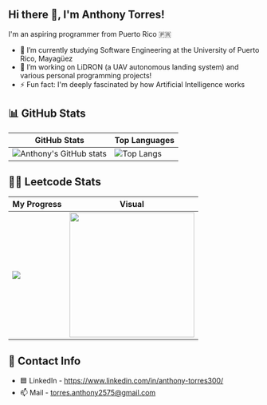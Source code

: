 ## Hi there 👋, I'm Anthony Torres!

I'm an aspiring programmer from Puerto Rico 🇵🇷

- 🌱 I’m currently studying Software Engineering at the University of Puerto Rico, Mayagüez
- 🔭 I’m working on LiDRON (a UAV autonomous landing system) and various personal programming projects!
- ⚡ Fun fact: I'm deeply fascinated by how Artificial Intelligence works 

## 📊 GitHub Stats

| GitHub Stats | Top Languages |
| ------------ | ------------- |
| ![Anthony's GitHub stats](https://github-readme-stats.vercel.app/api?username=anthonyTorres300&show_icons=true&theme=radical) | ![Top Langs](https://github-readme-stats.vercel.app/api/top-langs/?username=anthonyTorres300&layout=compact&langs_count=10&theme=radical) |

## 👨‍💻 Leetcode Stats

| My Progress | Visual |
| ----------- | ------ |
| ![](https://leetcard.jacoblin.cool/TonyTonyTorres?ext=heatmap) | <img src="https://media.tenor.com/DimzPZMypFcAAAAM/laptop.gif" width="250"/> |


## 💬 Contact Info
- 🟦 LinkedIn - https://www.linkedin.com/in/anthony-torres300/
- 📫 Mail - torres.anthony2575@gmail.com

<!--
**anthonyTorres300/anthonyTorres300** is a ✨ _special_ ✨ repository because its `README.md` (this file) appears on your GitHub profile.

Here are some ideas to get you started:

- 🔭 I’m currently working on ...
- 🌱 I’m currently learning ...
- 👯 I’m looking to collaborate on ...
- 🤔 I’m looking for help with ...
- 💬 Ask me about ...
- 📫 How to reach me: ...
- 😄 Pronouns: ...
- ⚡ Fun fact: ...
-->
